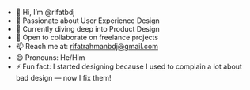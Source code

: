 - 👋 Hi, I’m @rifatbdj  
- 👀 Passionate about User Experience Design  
- 🌱 Currently diving deep into Product Design  
- 🤝 Open to collaborate on freelance projects  
- 📫 Reach me at: rifatrahmanbdj@gmail.com  
- 😄 Pronouns: He/Him  
- ⚡ Fun fact: I started designing because I used to complain a lot about bad design — now I fix them!
